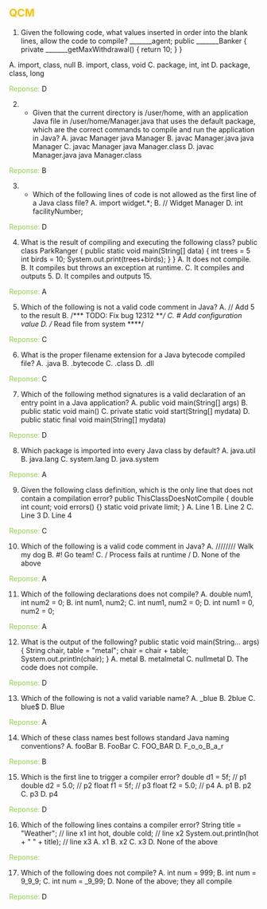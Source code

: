 ## <font color="#ffc000">QCM</font>
1. Given the following code, what values inserted in order into the blank lines, allow the code to compile?
	 _______agent; 
	public _______Banker { 
		private _______getMaxWithdrawal() { 
			return 10; 
		} 
	} 

A. import, class, null 
B. import, class, void 
C. package, int, int
D. package, class, long

<font color="#92d050">Reponse:</font> D

2. - Given that the current directory is /user/home, with an application Java file in /user/home/Manager.java that uses the default package, which are the correct commands to compile and run the application in Java? 
A. javac Manager java Manager 
B. javac Manager.java java Manager 
C. javac Manager java Manager.class 
D. javac Manager.java java Manager.class

<font color="#92d050">Reponse:</font> B

3. - Which of the following lines of code is not allowed as the first line of a Java class file?
A. import widget.*;
B. // Widget Manager 
D. int facilityNumber;

<font color="#92d050">Reponse:</font> D

4. What is the result of compiling and executing the following class? 
	public class ParkRanger { 
		public static void main(String[] data) { 
			int trees = 5 
			int birds = 10; 
			System.out.print(trees+birds); 
			} 
		}
A. It does not compile. 
B. It compiles but throws an exception at runtime. 
C. It compiles and outputs 5. 
D. It compiles and outputs 15.

<font color="#92d050">Reponse:</font> A

5. Which of the following is not a valid code comment in Java? 
A. // Add 5 to the result 
B. /*** TODO: Fix bug 12312 ***/
C. # Add configuration value 
D. /* Read file from system ****/ 

<font color="#92d050">Reponse:</font> C

6. What is the proper filename extension for a Java bytecode compiled file? 
A. .java 
B. .bytecode 
C. .class 
D. .dll

<font color="#92d050">Reponse:</font> C

7. Which of the following method signatures is a valid declaration of an entry point in a Java application? 
A. public void main(String[] args) 
B. public static void main() 
C. private static void start(String[] mydata) 
D. public static final void main(String[] mydata)

<font color="#92d050">Reponse:</font> D

8. Which package is imported into every Java class by default? 
A. java.util 
B. java.lang 
C. system.lang 
D. java.system

<font color="#92d050">Reponse:</font> A

9. Given the following class definition, which is the only line that does not contain a compilation error? 
public ThisClassDoesNotCompile { 
	double int count; 
	void errors() {} 
	static void private limit; 
} 
A. Line 1 
B. Line 2 
C. Line 3 
D. Line 4

<font color="#92d050">Reponse:</font> C

10.  Which of the following is a valid code comment in Java? 
A. //////// Walk my dog 
B. #! Go team! 
C. / Process fails at runtime / 
D. None of the above

<font color="#92d050">Reponse:</font>  A

11. Which of the following declarations does not compile? 
A. double num1, int num2 = 0; 
B. int num1, num2; 
C. int num1, num2 = 0; 
D. int num1 = 0, num2 = 0;

<font color="#92d050">Reponse:</font>  A

12. What is the output of the following? 
public static void main(String... args) { 
	String chair, table = "metal"; 
	chair = chair + table; System.out.println(chair); 
} 
A. metal 
B. metalmetal 
C. nullmetal 
D. The code does not compile.

<font color="#92d050">Reponse:</font> D

13. Which of the following is not a valid variable name? 
A. _blue 
B. 2blue 
C. blue$ 
D. Blue

<font color="#92d050">Reponse:</font> A

14. Which of these class names best follows standard Java naming conventions? 
A. fooBar 
B. FooBar 
C. FOO_BAR 
D. F_o_o_B_a_r

<font color="#92d050">Reponse:</font>  B

15. Which is the first line to trigger a compiler error? 
double d1 = 5f; // p1 
double d2 = 5.0; // p2 
float f1 = 5f; // p3 
float f2 = 5.0; // p4 
A. p1 
B. p2 
C. p3 
D. p4

<font color="#92d050">Reponse:</font>  D

16. Which of the following lines contains a compiler error? 
String title = "Weather"; // line x1 
int hot, double cold; // line x2 
System.out.println(hot + " " + title); // line x3 
A. x1 
B. x2 
C. x3 
D. None of the above

<font color="#92d050">Reponse:</font> 

17. Which of the following does not compile?
A. int num = 999; 
B. int num = 9_9_9; 
C. int num = _9_99; 
D. None of the above; they all compile

<font color="#92d050">Reponse:</font> D
